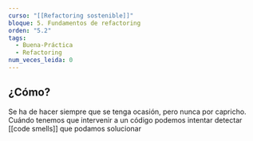 ```yaml
---
curso: "[[Refactoring sostenible]]"
bloque: 5. Fundamentos de refactoring
orden: "5.2"
tags:
  - Buena-Práctica
  - Refactoring
num_veces_leida: 0
---
```

## ¿Cómo?
Se ha de hacer siempre que se tenga ocasión, pero nunca por capricho. Cuándo tenemos que intervenir a un código podemos intentar detectar [[code smells]] que podamos solucionar

